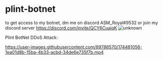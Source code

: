 # plint-botnet
to get access to my botnet, dm me on discord ASM_Royal#9532 or join my discord server https://discord.com/invite/QCY6CuajqK
![unknown](https://user-images.githubusercontent.com/89786570/174449780-2ce50ff5-c525-4f4c-82cf-379b63e5b3ca.png)

Plint BotNet DDoS Attack:

https://user-images.githubusercontent.com/89786570/174481056-1ea01d8b-15ba-4b33-acbd-34de6e735f7b.mp4
